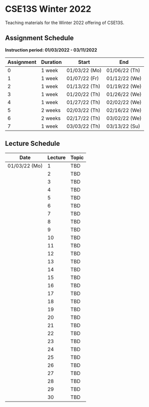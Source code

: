 # CSE13S Winter 2022

Teaching materials for the Winter 2022 offering of CSE13S.

## Assignment Schedule

**Instruction period: 01/03/2022 - 03/11/2022**

| Assignment | Duration | Start           | End             |
| ---------- | -------- | --------------- | --------------- |
| 0          | 1 week   | 01/03/22 (Mo)   | 01/06/22 (Th)   |
| 1          | 1 week   | 01/07/22 (Fr)   | 01/12/22 (We)   |
| 2          | 1 week   | 01/13/22 (Th)   | 01/19/22 (We)   |
| 3          | 1 week   | 01/20/22 (Th)   | 01/26/22 (We)   |
| 4          | 1 week   | 01/27/22 (Th)   | 02/02/22 (We)   |
| 5          | 2 weeks  | 02/03/22 (Th)   | 02/16/22 (We)   |
| 6          | 2 weeks  | 02/17/22 (Th)   | 03/02/22 (We)   |
| 7          | 1 week   | 03/03/22 (Th)   | 03/13/22 (Su)   |

## Lecture Schedule

| Date          | Lecture  | Topic           |
| ------------- | -------- | --------------- |
| 01/03/22 (Mo) | 1        | TBD             |
|               | 2        | TBD             |
|               | 3        | TBD             |
|               | 4        | TBD             |
|               | 5        | TBD             |
|               | 6        | TBD             |
|               | 7        | TBD             |
|               | 8        | TBD             |
|               | 9        | TBD             |
|               | 10       | TBD             |
|               | 11       | TBD             |
|               | 12       | TBD             |
|               | 13       | TBD             |
|               | 14       | TBD             |
|               | 15       | TBD             |
|               | 16       | TBD             |
|               | 17       | TBD             |
|               | 18       | TBD             |
|               | 19       | TBD             |
|               | 20       | TBD             |
|               | 21       | TBD             |
|               | 22       | TBD             |
|               | 23       | TBD             |
|               | 24       | TBD             |
|               | 25       | TBD             |
|               | 26       | TBD             |
|               | 27       | TBD             |
|               | 28       | TBD             |
|               | 29       | TBD             |
|               | 30       | TBD             |
